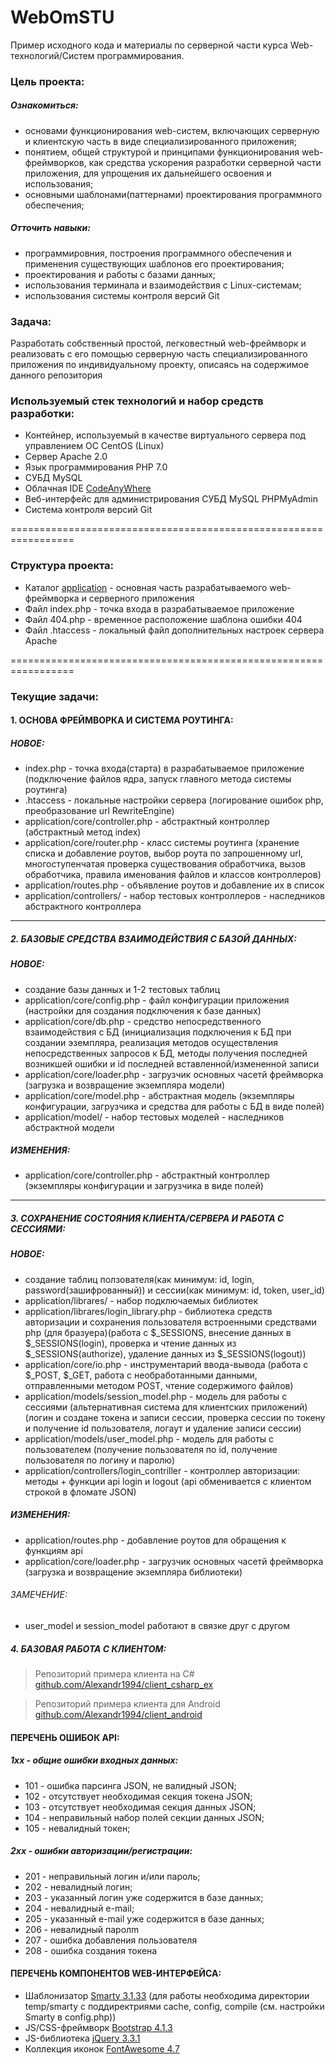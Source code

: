 # WebOmSTU

Пример исходного кода и материалы по серверной части курса Web-технологий/Систем программирования.

### Цель проекта: ###

##### Ознакомиться: #####
 - основами функционирования web-систем, включающих серверную и клиентскую часть в виде специализированного приложения;
 - понятием, общей структурой и принципами функционирования web-фреймворков, как средства ускорения разработки серверной части приложения, для упрощения их дальнейшего освоения и использования;
 - основными шаблонами(паттернами) проектирования программного обеспечения;
  
##### Отточить навыки: #####
 - программировния, построения программного обеспечения и применения существующих шаблонов его проектирования;
 - проектирования и работы с базами данных;
 - использования терминала и взаимодействия с Linux-системам;
 - использования системы контроля версий Git
  
### Задача: ###
Разработать собственный простой, легковестный web-фреймворк и реализовать с его помощью серверную часть специализированного приложения по индивидуальному проекту, описаясь на содержимое данного репозитория

### Используемый стек технологий и набор средств разработки: ###
- Контейнер, используемый в качестве виртуального сервера под управлением ОС CentOS (Linux)
- Сервер Apache 2.0
- Язык программирования PHP 7.0
- СУБД MySQL
- Облачная IDE [CodeAnyWhere](https://codeanywhere.com)
- Веб-интерфейс для администрирования СУБД MySQL PHPMyAdmin
- Система контроля версий Git

=================================================================

### Структура проекта: ###
- Каталог [application](https://bitbucket.org/Alexandr1994/webomstu/src/master/application/) - основная часть разрабатываемого web-фреймворка и серверного приложения
- Файл index.php - точка входа в разрабатываемое приложение
- Файл 404.php - временное расположение шаблона ошибки 404
- Файл .htaccess - локальный файл дополнительных настроек сервера Apache

=================================================================

### Текущие задачи: ###

#### 1. ОСНОВА ФРЕЙМВОРКА И СИСТЕМА РОУТИНГА: ####
##### НОВОЕ: #####
- index.php - точка входа(старта) в разрабатываемое приложение (подключение файлов ядра, запуск главного метода системы роутинга)
- .htaccess - локальные настройки сервера (логирование ошибок php, преобразование url RewriteEngine)
- application/core/controller.php - абстрактный контроллер (абстрактный метод index)
- application/core/router.php - класс системы роутинга (хранение списка и добавление роутов, выбор роута по запрошенному url, многоступенчатая проверка существования обработчика, вызов обработчика, правила именования файлов и классов контроллеров)
- application/routes.php - объявление роутов и добавление их в список
- application/controllers/ - набор тестовых контроллеров - наследников абстрактного контроллера

-----------------------------------------------------------------

##### 2. БАЗОВЫЕ СРЕДСТВА ВЗАИМОДЕЙСТВИЯ С БАЗОЙ ДАННЫХ: #####
##### НОВОЕ: #####
- создание базы данных и 1-2 тестовых таблиц
- application/core/config.php - файл конфигурации приложения (настройки для создания подключения к базе данных)
- application/core/db.php - средство непосредственного взаимодействия с БД (инициализация подключения к БД при создании эземпляра, реализация методов осуществления непосредственных запросов к БД, методы получения последней возникшей ошибки и id последней вставленной/измененной записи
- application/core/loader.php - загрузчик основных часетй фреймворка (загрузка и возвращение экземпляра модели)
- application/core/model.php - абстрактная модель (экземпляры конфигурации, загрузчика и средства для работы с БД в виде полей)
- application/model/ - набор тестовых моделей - наследников абстрактной модели
##### ИЗМЕНЕНИЯ: #####
- application/core/controller.php - абстрактный контроллер (экземпляры конфигурации и загрузчика в виде полей)

-----------------------------------------------------------------

##### 3. СОХРАНЕНИЕ СОСТОЯНИЯ КЛИЕНТА/СЕРВЕРА И РАБОТА С СЕССИЯМИ: #####
##### НОВОЕ: #####
- создание таблиц ползователя(как минимум: id, login, password(зашифрованный)) и сессии(как минимум: id, token, user\_id)
- application/librares/ - набор подключаемых библиотек
- application/librares/login\_library.php - библиотека средств авторизации и сохранения пользователя встроенными средствами php (для бразуера)(работа с $\_SESSIONS, внесение данных в $\_SESSIONS(login), проверка и чтение данных из $\_SESSIONS(authorize), удаление данных из $\_SESSIONS(logout))
- application/core/io.php - инструментарий ввода-вывода (работа с $\_POST, $\_GET, работа с необработанными данными, отправленными методом POST, чтение содержимого файлов)
- application/models/session\_model.php - модель для работы с сессиями (альтернативная система для клиентских приложений) (логин и создане токена и записи сессии, проверка сессии по токену и получение id пользователя, логаут и удаление записи сессии)
- application/models/user\_model.php - модель для работы с пользователем (получение пользователя по id, получение пользователя по логину и паролю) 
- application/controllers/login\_contriller - контроллер авторизации: методы + функции api login и logout (api обменивается с клиентом строкой в фломате JSON)
##### ИЗМЕНЕНИЯ: #####
- application/routes.php - добавление роутов для обращения к функциям api
- application/core/loader.php - загрузчик основных часетй фреймворка (загрузка и возвращение экземпляра библиотеки)
###### ЗАМЕЧЕНИЕ: ######
- user\_model и session\_model работают в связке друг с другом

##### 4. БАЗОВАЯ РАБОТА С КЛИЕНТОМ: #####
> Репозиторий примера клиента на C# [github.com/Alexandr1994/client_csharp_ex](https://github.com/Alexandr1994/client_csharp_ex)

> Репозиторий примера клиента для Android [github.com/Alexandr1994/client_android](https://github.com/Alexandr1994/client_android)

#### ПЕРЕЧЕНЬ ОШИБОК API: ####

##### 1xx - общие ошибки входных данных: #####
- 101 - ошибка парсинга JSON, не валидный JSON;
- 102 - отсутствует необходимая секция токена JSON; 
- 103 - отсутствует необходимая секция данных JSON; 
- 104 - неправильный набор полей секции данных JSON; 
- 105 - невалидный токен; 

##### 2xx - ошибки авторизации/регистрации: #####
- 201 - неправильный логин и/или пароль;
- 202 - невалидный логин;
- 203 - указанный логин уже содержится в базе данных;
- 204 - невалидный e-mail;
- 205 - указанный e-mail уже содержится в базе данных;
- 206 - невалидный паролm
- 207 - ошибка добавления пользователя
- 208 - ошибка создания токена

#### ПЕРЕЧЕНЬ КОМПОНЕНТОВ WEB-ИНТЕРФЕЙСА: ####
- Шаблонизатор [Smarty 3.1.33](https://www.smarty.net/docs/en/) (для работы необходима директории temp/smarty с поддиректриями cache, config, compile (см. настройки Smarty в config.php))
- JS/CSS-фреймворк [Bootstrap 4.1.3](http://bootstrap-4.ru/docs/4.1/getting-started/introduction/)
- JS-библиотека [jQuery 3.3.1](https://api.jquery.com/)
- Коллекция иконок [FontAwesome 4.7](https://fontawesome.com/v4.7.0/icons/)




